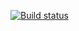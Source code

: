 [![Build status](https://ci.appveyor.com/api/projects/status/uk4jfpas2gkdlivj/branch/main?svg=true)](https://ci.appveyor.com/project/AnastasiaGoryacheva88/api/branch/main)
